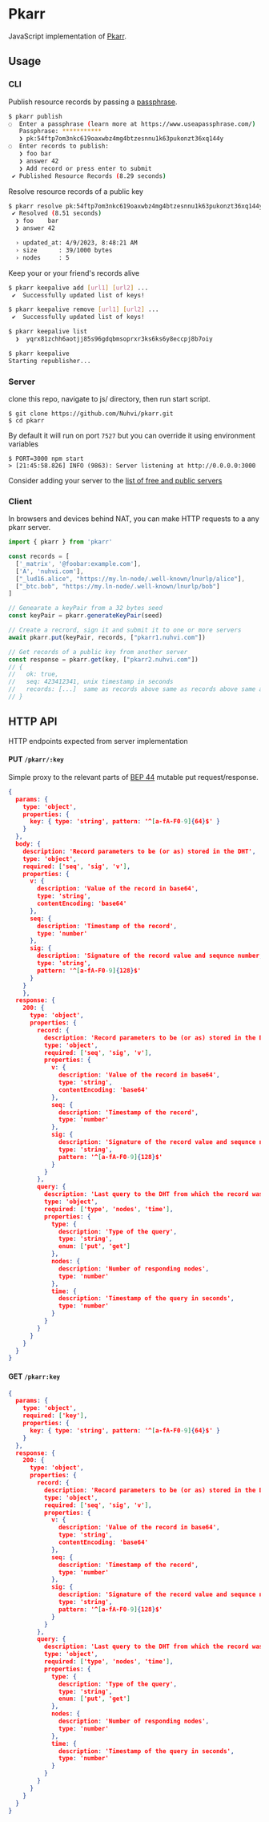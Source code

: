 # Pkarr

JavaScript implementation of [Pkarr](https://github.com/nuhvi/pkarr).

## Usage

### CLI 

Publish resource records by passing a [passphrase](https://www.useapassphrase.com/).

```bash
$ pkarr publish
◌  Enter a passphrase (learn more at https://www.useapassphrase.com/)
   Passphrase: ***********
   ❯ pk:54ftp7om3nkc619oaxwbz4mg4btzesnnu1k63pukonzt36xq144y
◌  Enter records to publish:
   ❯ foo bar
   ❯ answer 42
   ❯ Add record or press enter to submit
 ✔ Published Resource Records (8.29 seconds)
```

Resolve resource records of a public key

```bash
$ pkarr resolve pk:54ftp7om3nkc619oaxwbz4mg4btzesnnu1k63pukonzt36xq144y
 ✔ Resolved (8.51 seconds)
  ❯ foo    bar
  ❯ answer 42

  › updated_at: 4/9/2023, 8:48:21 AM
  › size      : 39/1000 bytes
  › nodes     : 5
```

Keep your or your friend's records alive

```bash
$ pkarr keepalive add [url1] [url2] ...
 ✔  Successfully updated list of keys!

$ pkarr keepalive remove [url1] [url2] ...
 ✔  Successfully updated list of keys!

$ pkarr keepalive list
  ❯  yqrx81zchh6aotjj85s96gdqbmsoprxr3ks6ks6y8eccpj8b7oiy

$ pkarr keepalive
Starting republisher...
```

### Server

clone this repo, navigate to js/ directory, then run start script.

```
$ git clone https://github.com/Nuhvi/pkarr.git
$ cd pkarr
```

By default it will run on port `7527` but you can override it using environment variables

```
$ PORT=3000 npm start
> [21:45:58.826] INFO (9863): Server listening at http://0.0.0.0:3000
```

Consider adding your server to the [list of free and public servers](../servers.txt)

### Client 

In browsers and devices behind NAT, you can make HTTP requests to a any pkarr server.

```js
import { pkarr } from 'pkarr'

const records = [
  ['_matrix', '@foobar:example.com'],
  ['A', 'nuhvi.com'],
  ["_lud16.alice", "https://my.ln-node/.well-known/lnurlp/alice"],
  ["_btc.bob", "https://my.ln-node/.well-known/lnurlp/bob"]
]

// Genearate a keyPair from a 32 bytes seed
const keyPair = pkarr.generateKeyPair(seed)

// Create a recrord, sign it and submit it to one or more servers
await pkarr.put(keyPair, records, ["pkarr1.nuhvi.com"])

// Get records of a public key from another server
const response = pkarr.get(key, ["pkarr2.nuhvi.com"])
// { 
//   ok: true, 
//   seq: 423412341, unix timestamp in seconds
//   records: [...]  same as records above same as records above same as records above same as records above
// }
```

## HTTP API

HTTP endpoints expected from server implementation

#### PUT `/pkarr/:key`

Simple proxy to the relevant parts of [BEP 44](https://www.bittorrent.org/beps/bep_0044.html) mutable put request/response.

```json
{
  params: {
    type: 'object',
    properties: {
      key: { type: 'string', pattern: '^[a-fA-F0-9]{64}$' }
    }
  },
  body: {
    description: 'Record parameters to be (or as) stored in the DHT',
    type: 'object',
    required: ['seq', 'sig', 'v'],
    properties: {
      v: {
        description: 'Value of the record in base64',
        type: 'string',
        contentEncoding: 'base64'
      },
      seq: {
        description: 'Timestamp of the record',
        type: 'number'
      },
      sig: {
        description: 'Signature of the record value and sequnce number, in hex encoding',
        type: 'string',
        pattern: '^[a-fA-F0-9]{128}$'
      }
    }
    },
  response: {
    200: {
      type: 'object',
      properties: {
        record: {
          description: 'Record parameters to be (or as) stored in the DHT',
          type: 'object',
          required: ['seq', 'sig', 'v'],
          properties: {
            v: {
              description: 'Value of the record in base64',
              type: 'string',
              contentEncoding: 'base64'
            },
            seq: {
              description: 'Timestamp of the record',
              type: 'number'
            },
            sig: {
              description: 'Signature of the record value and sequnce number, in hex encoding',
              type: 'string',
              pattern: '^[a-fA-F0-9]{128}$'
            }
          }
        },
        query: {
          description: 'Last query to the DHT from which the record was retrieved or stored',
          type: 'object',
          required: ['type', 'nodes', 'time'],
          properties: {
            type: {
              description: 'Type of the query',
              type: 'string',
              enum: ['put', 'get']
            },
            nodes: {
              description: 'Number of responding nodes',
              type: 'number'
            },
            time: {
              description: 'Timestamp of the query in seconds',
              type: 'number'
            }
          }
        }
      }
    }
  }
}
```

#### GET `/pkarr:key`

```json
{
  params: {
    type: 'object',
    required: ['key'],
    properties: {
      key: { type: 'string', pattern: '^[a-fA-F0-9]{64}$' }
    }
  },
  response: {
    200: {
      type: 'object',
      properties: {
        record: {
          description: 'Record parameters to be (or as) stored in the DHT',
          type: 'object',
          required: ['seq', 'sig', 'v'],
          properties: {
            v: {
              description: 'Value of the record in base64',
              type: 'string',
              contentEncoding: 'base64'
            },
            seq: {
              description: 'Timestamp of the record',
              type: 'number'
            },
            sig: {
              description: 'Signature of the record value and sequnce number, in hex encoding',
              type: 'string',
              pattern: '^[a-fA-F0-9]{128}$'
            }
          }
        },
        query: {
          description: 'Last query to the DHT from which the record was retrieved or stored',
          type: 'object',
          required: ['type', 'nodes', 'time'],
          properties: {
            type: {
              description: 'Type of the query',
              type: 'string',
              enum: ['put', 'get']
            },
            nodes: {
              description: 'Number of responding nodes',
              type: 'number'
            },
            time: {
              description: 'Timestamp of the query in seconds',
              type: 'number'
            }
          }
        }
      }
    }
  }
}
```
